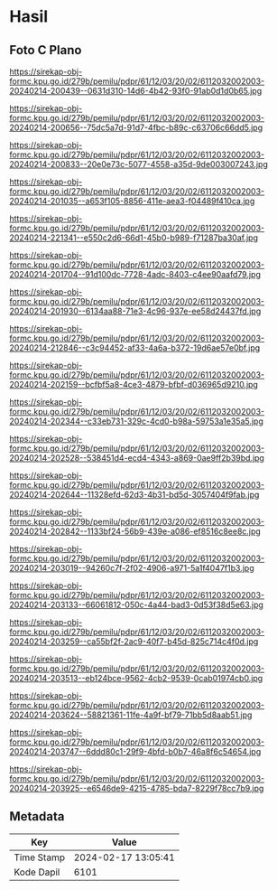# Hasil

## Foto C Plano

https://sirekap-obj-formc.kpu.go.id/279b/pemilu/pdpr/61/12/03/20/02/6112032002003-20240214-200439--0631d310-14d6-4b42-93f0-91ab0d1d0b65.jpg

https://sirekap-obj-formc.kpu.go.id/279b/pemilu/pdpr/61/12/03/20/02/6112032002003-20240214-200656--75dc5a7d-91d7-4fbc-b89c-c63706c66dd5.jpg

https://sirekap-obj-formc.kpu.go.id/279b/pemilu/pdpr/61/12/03/20/02/6112032002003-20240214-200833--20e0e73c-5077-4558-a35d-9de003007243.jpg

https://sirekap-obj-formc.kpu.go.id/279b/pemilu/pdpr/61/12/03/20/02/6112032002003-20240214-201035--a653f105-8856-411e-aea3-f04489f410ca.jpg

https://sirekap-obj-formc.kpu.go.id/279b/pemilu/pdpr/61/12/03/20/02/6112032002003-20240214-221341--e550c2d6-66d1-45b0-b989-f71287ba30af.jpg

https://sirekap-obj-formc.kpu.go.id/279b/pemilu/pdpr/61/12/03/20/02/6112032002003-20240214-201704--91d100dc-7728-4adc-8403-c4ee90aafd79.jpg

https://sirekap-obj-formc.kpu.go.id/279b/pemilu/pdpr/61/12/03/20/02/6112032002003-20240214-201930--6134aa88-71e3-4c96-937e-ee58d24437fd.jpg

https://sirekap-obj-formc.kpu.go.id/279b/pemilu/pdpr/61/12/03/20/02/6112032002003-20240214-212846--c3c94452-af33-4a6a-b372-19d6ae57e0bf.jpg

https://sirekap-obj-formc.kpu.go.id/279b/pemilu/pdpr/61/12/03/20/02/6112032002003-20240214-202159--bcfbf5a8-4ce3-4879-bfbf-d036965d9210.jpg

https://sirekap-obj-formc.kpu.go.id/279b/pemilu/pdpr/61/12/03/20/02/6112032002003-20240214-202344--c33eb731-329c-4cd0-b98a-59753a1e35a5.jpg

https://sirekap-obj-formc.kpu.go.id/279b/pemilu/pdpr/61/12/03/20/02/6112032002003-20240214-202528--538451d4-ecd4-4343-a869-0ae9ff2b39bd.jpg

https://sirekap-obj-formc.kpu.go.id/279b/pemilu/pdpr/61/12/03/20/02/6112032002003-20240214-202644--11328efd-62d3-4b31-bd5d-3057404f9fab.jpg

https://sirekap-obj-formc.kpu.go.id/279b/pemilu/pdpr/61/12/03/20/02/6112032002003-20240214-202842--1133bf24-56b9-439e-a086-ef8516c8ee8c.jpg

https://sirekap-obj-formc.kpu.go.id/279b/pemilu/pdpr/61/12/03/20/02/6112032002003-20240214-203019--94260c7f-2f02-4906-a971-5a1f4047f1b3.jpg

https://sirekap-obj-formc.kpu.go.id/279b/pemilu/pdpr/61/12/03/20/02/6112032002003-20240214-203133--66061812-050c-4a44-bad3-0d53f38d5e63.jpg

https://sirekap-obj-formc.kpu.go.id/279b/pemilu/pdpr/61/12/03/20/02/6112032002003-20240214-203259--ca55bf2f-2ac9-40f7-b45d-825c714c4f0d.jpg

https://sirekap-obj-formc.kpu.go.id/279b/pemilu/pdpr/61/12/03/20/02/6112032002003-20240214-203513--eb124bce-9562-4cb2-9539-0cab01974cb0.jpg

https://sirekap-obj-formc.kpu.go.id/279b/pemilu/pdpr/61/12/03/20/02/6112032002003-20240214-203624--58821361-11fe-4a9f-bf79-71bb5d8aab51.jpg

https://sirekap-obj-formc.kpu.go.id/279b/pemilu/pdpr/61/12/03/20/02/6112032002003-20240214-203747--6ddd80c1-29f9-4bfd-b0b7-46a8f6c54654.jpg

https://sirekap-obj-formc.kpu.go.id/279b/pemilu/pdpr/61/12/03/20/02/6112032002003-20240214-203925--e6546de9-4215-4785-bda7-8229f78cc7b9.jpg


## Metadata

| Key        | Value               |
| ---------- | ------------------- |
| Time Stamp | 2024-02-17 13:05:41 |
| Kode Dapil | 6101                |



